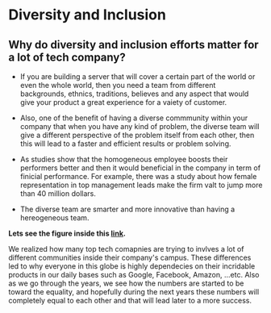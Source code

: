 # Diversity and Inclusion
## Why do diversity and inclusion efforts matter for a lot of tech company?

- If you are building a server that will cover a certain part of the world or even the whole world, then you need a team from different backgrounds, ethnics, traditions, believes and any aspect that would give your product a great experience for a vaiety of customer. 

- Also, one of the benefit of having a diverse commmunity within your company that when you have any kind of problem, the diverse team will give a different perspective of the problem itself from each other, then this will lead to a faster and efficient results or problem solving.

- As studies show that the homogeneous employee boosts their performers better and then it would beneficial in the company in term of finicial performance. For example, there was a study about how female representation in top management leads make the firm valt to jump more than 40 million dollars.

- The diverse team are smarter and more innovative than having a hereogeneous team.

**Lets see the figure inside this [link](https://informationisbeautiful.net/visualizations/diversity-in-tech/).**

We realized how many top tech comapnies are trying to invlves a lot of different communities inside their company's campus. These differences led to why everyone in this globe is highly dependecies on their incridable products in our daily bases such as Google, Facebook, Amazon, ...etc. Also as we go through the years, we see how the numbers are started to be toward the equality, and hopefully during the next years these numbers will completely equal to each other and that will lead later to a more success.